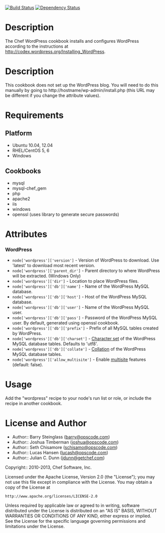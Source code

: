 [![Build Status](https://travis-ci.org/brint/wordpress-cookbook.svg?branch=master)](https://travis-ci.org/brint/wordpress-cookbook)
[![Dependency Status](https://gemnasium.com/brint/wordpress-cookbook.svg)](https://gemnasium.com/brint/wordpress-cookbook)

Description
===========

The Chef WordPress cookbook installs and configures WordPress according to the instructions at http://codex.wordpress.org/Installing_WordPress.

Description
===========

This cookbook does not set up the WordPress blog. You will need to do this manually by going to http://hostname/wp-admin/install.php (this URL may be different if you change the attribute values).

Requirements
============

Platform
--------

* Ubuntu 10.04, 12.04
* RHEL/CentOS 5, 6
* Windows

Cookbooks
---------

* mysql
* mysql-chef_gem
* php
* apache2
* iis
* windows
* openssl (uses library to generate secure passwords)

Attributes
==========

### WordPress

* `node['wordpress']['version']` - Version of WordPress to download. Use 'latest' to download most recent version.
* `node['wordpress']['parent_dir']` - Parent directory to where WordPress will be extracted. (Windows Only)
* `node['wordpress']['dir']` - Location to place WordPress files.
* `node['wordpress']['db']['name']` - Name of the WordPress MySQL database.
* `node['wordpress']['db']['host']` - Host of the WordPress MySQL database.
* `node['wordpress']['db']['user']` - Name of the WordPress MySQL user.
* `node['wordpress']['db']['pass']` - Password of the WordPress MySQL user. By default, generated using openssl cookbook.
* `node['wordpress']['db']['prefix']` - Prefix of all MySQL tables created by WordPress.
* `node['wordpress']['db']['charset']` - [Character set](http://dev.mysql.com/doc/refman/5.7/en/charset-charsets.html) of the WordPress MySQL database tables. Defaults to 'utf8'.
* `node['wordpress']['db']['collate']` - [Collation](http://dev.mysql.com/doc/refman/5.7/en/charset-collation-effect.html) of the WordPress MySQL database tables.
* `node['wordpress']['allow_multisite']` - Enable [multisite](http://codex.wordpress.org/Create_A_Network) features (default: false).

Usage
=====

Add the "wordpress" recipe to your node's run list or role, or include the recipe in another cookbook.

License and Author
==================

* Author:: Barry Steinglass (barry@opscode.com)
* Author:: Joshua Timberman (joshua@opscode.com)
* Author:: Seth Chisamore (schisamo@opscode.com)
* Author:: Lucas Hansen (lucash@opscode.com)
* Author:: Julian C. Dunn (jdunn@getchef.com)

Copyright:: 2010-2013, Chef Software, Inc.

Licensed under the Apache License, Version 2.0 (the "License");
you may not use this file except in compliance with the License.
You may obtain a copy of the License at

    http://www.apache.org/licenses/LICENSE-2.0

Unless required by applicable law or agreed to in writing, software
distributed under the License is distributed on an "AS IS" BASIS,
WITHOUT WARRANTIES OR CONDITIONS OF ANY KIND, either express or implied.
See the License for the specific language governing permissions and
limitations under the License.
